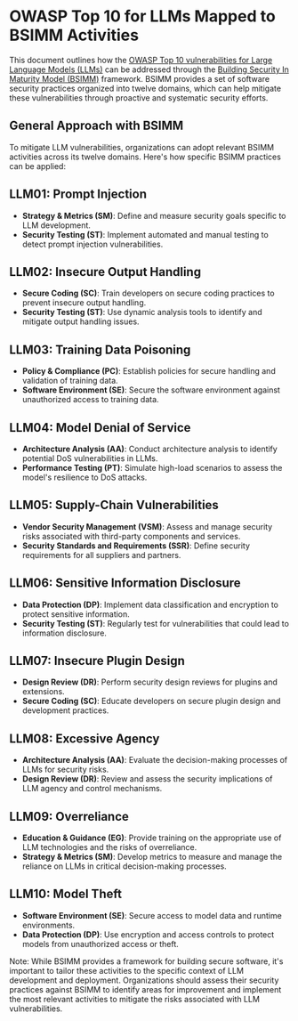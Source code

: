 # OWASP Top 10 for LLMs Mapped to BSIMM Activities

This document outlines how the [OWASP Top 10 vulnerabilities for Large Language Models (LLMs)](https://owasp.org/www-project-top-ten/) can be addressed through the [Building Security In Maturity Model (BSIMM)](https://www.bsimm.com/) framework. BSIMM provides a set of software security practices organized into twelve domains, which can help mitigate these vulnerabilities through proactive and systematic security efforts.

## General Approach with BSIMM

To mitigate LLM vulnerabilities, organizations can adopt relevant BSIMM activities across its twelve domains. Here's how specific BSIMM practices can be applied:

## LLM01: Prompt Injection

- **Strategy & Metrics (SM)**: Define and measure security goals specific to LLM development.
- **Security Testing (ST)**: Implement automated and manual testing to detect prompt injection vulnerabilities.

## LLM02: Insecure Output Handling

- **Secure Coding (SC)**: Train developers on secure coding practices to prevent insecure output handling.
- **Security Testing (ST)**: Use dynamic analysis tools to identify and mitigate output handling issues.

## LLM03: Training Data Poisoning

- **Policy & Compliance (PC)**: Establish policies for secure handling and validation of training data.
- **Software Environment (SE)**: Secure the software environment against unauthorized access to training data.

## LLM04: Model Denial of Service

- **Architecture Analysis (AA)**: Conduct architecture analysis to identify potential DoS vulnerabilities in LLMs.
- **Performance Testing (PT)**: Simulate high-load scenarios to assess the model's resilience to DoS attacks.

## LLM05: Supply-Chain Vulnerabilities

- **Vendor Security Management (VSM)**: Assess and manage security risks associated with third-party components and services.
- **Security Standards and Requirements (SSR)**: Define security requirements for all suppliers and partners.

## LLM06: Sensitive Information Disclosure

- **Data Protection (DP)**: Implement data classification and encryption to protect sensitive information.
- **Security Testing (ST)**: Regularly test for vulnerabilities that could lead to information disclosure.

## LLM07: Insecure Plugin Design

- **Design Review (DR)**: Perform security design reviews for plugins and extensions.
- **Secure Coding (SC)**: Educate developers on secure plugin design and development practices.

## LLM08: Excessive Agency

- **Architecture Analysis (AA)**: Evaluate the decision-making processes of LLMs for security risks.
- **Design Review (DR)**: Review and assess the security implications of LLM agency and control mechanisms.

## LLM09: Overreliance

- **Education & Guidance (EG)**: Provide training on the appropriate use of LLM technologies and the risks of overreliance.
- **Strategy & Metrics (SM)**: Develop metrics to measure and manage the reliance on LLMs in critical decision-making processes.

## LLM10: Model Theft

- **Software Environment (SE)**: Secure access to model data and runtime environments.
- **Data Protection (DP)**: Use encryption and access controls to protect models from unauthorized access or theft.

Note: While BSIMM provides a framework for building secure software, it's important to tailor these activities to the specific context of LLM development and deployment. Organizations should assess their security practices against BSIMM to identify areas for improvement and implement the most relevant activities to mitigate the risks associated with LLM vulnerabilities.
